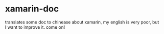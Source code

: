 # xamarin-doc
translates some doc to chinease about xamarin, my english is very poor, but I want to improve it. come on!
